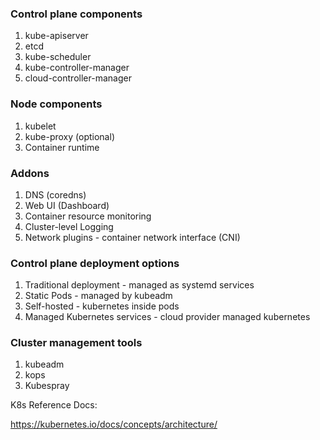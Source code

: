 ### Control plane components

1. kube-apiserver
2. etcd
3. kube-scheduler
4. kube-controller-manager
5. cloud-controller-manager

### Node components 

1. kubelet
2. kube-proxy (optional)
3. Container runtime

### Addons 

1. DNS (coredns)
2. Web UI (Dashboard)
3. Container resource monitoring
4. Cluster-level Logging
5. Network plugins - container network interface (CNI)

### Control plane deployment options

1. Traditional deployment - managed as systemd services
2. Static Pods - managed by kubeadm
3. Self-hosted - kubernetes inside pods 
4. Managed Kubernetes services - cloud provider managed kubernetes

### Cluster management tools

1. kubeadm
2. kops
3. Kubespray

K8s Reference Docs:

https://kubernetes.io/docs/concepts/architecture/
